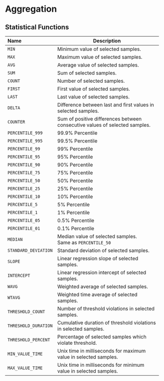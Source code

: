 # Aggregation

## Statistical Functions

| Name | Description |
|:---|---|
| `MIN`| Minimum value of selected samples.
| `MAX`| Maximum value of selected samples.
| `AVG`| Average value of selected samples.
| `SUM`| Sum of selected samples.
| `COUNT`| Number of selected samples.
| `FIRST`| First value of selected samples.
| `LAST`| Last value of selected samples.
| `DELTA`| Difference between last and first values in selected samples.
| `COUNTER` | Sum of positive differences between consecutive values of selected samples.
| `PERCENTILE_999` | 99.9% Percentile
| `PERCENTILE_995` | 99.5% Percentile
| `PERCENTILE_99` | 99% Percentile
| `PERCENTILE_95` | 95% Percentile
| `PERCENTILE_90` | 90% Percentile
| `PERCENTILE_75` | 75% Percentile
| `PERCENTILE_50` | 50% Percentile
| `PERCENTILE_25` | 25% Percentile
| `PERCENTILE_10` | 10% Percentile
| `PERCENTILE_5` | 5% Percentile
| `PERCENTILE_1` | 1% Percentile
| `PERCENTILE_05` | 0.5% Percentile
| `PERCENTILE_01` | 0.1% Percentile
| `MEDIAN` | Median value of selected samples.<br>Same as `PERCENTILE_50`  
| `STANDARD_DEVIATION` | Standard deviation of selected samples.
| `SLOPE` | Linear regression slope of selected samples.
| `INTERCEPT` | Linear regression intercept of selected samples.
| `WAVG` | Weighted average of selected samples.
| `WTAVG` | Weighted time average of selected samples.
| `THRESHOLD_COUNT` | Number of threshold violations in selected samples.
| `THRESHOLD_DURATION` | Cumulative duration of threshold violations in selected samples.
| `THRESHOLD_PERCENT` | Percentage of selected samples which violate threshold.
| `MIN_VALUE_TIME` | Unix time in milliseconds for maximum value in selected samples.
| `MAX_VALUE_TIME` | Unix time in milliseconds for minimum value in selected samples.
